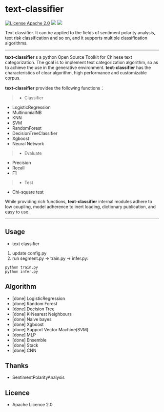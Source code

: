 # text-classifier
[![License Apache 2.0](https://img.shields.io/badge/license-Apache%202.0-blue.svg)](https://github.com/deepmipt/DeepPavlov/blob/master/LICENSE) ![](https://img.shields.io/badge/Language-Python-blue.svg) ![](https://img.shields.io/badge/Python-3.X-red.svg)


Text classifier. It can be applied to the fields of sentiment polarity analysis, text risk classification and so on, and it supports multiple classification algorithms.

-----


**text-classifier** s a python Open Source Toolkit for Chinese text categorization. The goal is to implement text categorization algorithm, so as to achieve the use in the generative environment. **text-classifier** has the characteristics of clear algorithm, high performance and customizable corpus.

**text-classifier** provides the following functions：
> * Classifier
  * LogisticRegression
  * MultinomialNB
  * KNN
  * SVM
  * RandomForest
  * DecisionTreeClassifier
  * Xgboost
  * Neural Network
> * Evaluate
  * Precision
  * Recall
  * F1
> * Test
  * Chi-square test

While providing rich functions, **text-classifier** internal modules adhere to low coupling, model adherence to inert loading, dictionary publication, and easy to use.

------

## Usage
* text classifier
1. update config.py
2. run segment.py -> train.py -> infer.py: 
```
python train.py
python infer.py
```


## Algorithm
  - [done] LogisticRegression
  - [done] Random Forest
  - [done] Decision Tree
  - [done] K-Nearest Neighbours
  - [done] Naive bayes
  - [done] Xgboost
  - [done] Support Vector Machine(SVM)
  - [done] MLP
  - [done] Ensemble
  - [done] Stack
  - [done] CNN


## Thanks
  - SentimentPolarityAnalysis

## Licence
  - Apache Licence 2.0